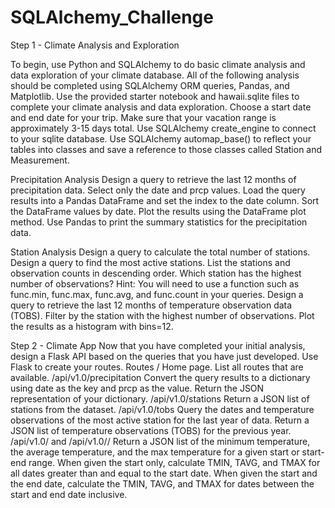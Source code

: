 # SQLAlchemy_Challenge
Step 1 - Climate Analysis and Exploration

To begin, use Python and SQLAlchemy to do basic climate analysis and data exploration of your climate database. All of the following analysis should be completed using SQLAlchemy ORM queries, Pandas, and Matplotlib.
Use the provided starter notebook and hawaii.sqlite files to complete your climate analysis and data exploration.
Choose a start date and end date for your trip. Make sure that your vacation range is approximately 3-15 days total.
Use SQLAlchemy create_engine to connect to your sqlite database.
Use SQLAlchemy automap_base() to reflect your tables into classes and save a reference to those classes called Station and Measurement.

Precipitation Analysis
Design a query to retrieve the last 12 months of precipitation data.
Select only the date and prcp values.
Load the query results into a Pandas DataFrame and set the index to the date column.
Sort the DataFrame values by date.
Plot the results using the DataFrame plot method.
Use Pandas to print the summary statistics for the precipitation data.

Station Analysis
Design a query to calculate the total number of stations.
Design a query to find the most active stations.
List the stations and observation counts in descending order.
Which station has the highest number of observations?
Hint: You will need to use a function such as func.min, func.max, func.avg, and func.count in your queries.
Design a query to retrieve the last 12 months of temperature observation data (TOBS).
Filter by the station with the highest number of observations.
Plot the results as a histogram with bins=12.


Step 2 - Climate App
Now that you have completed your initial analysis, design a Flask API based on the queries that you have just developed.
Use Flask to create your routes.
Routes
/
Home page.
List all routes that are available.
/api/v1.0/precipitation
Convert the query results to a dictionary using date as the key and prcp as the value.
Return the JSON representation of your dictionary.
/api/v1.0/stations
Return a JSON list of stations from the dataset.
/api/v1.0/tobs
Query the dates and temperature observations of the most active station for the last year of data.
Return a JSON list of temperature observations (TOBS) for the previous year.
/api/v1.0/<start> and /api/v1.0/<start>/<end>
Return a JSON list of the minimum temperature, the average temperature, and the max temperature for a given start or start-end range.
When given the start only, calculate TMIN, TAVG, and TMAX for all dates greater than and equal to the start date.
When given the start and the end date, calculate the TMIN, TAVG, and TMAX for dates between the start and end date inclusive.
